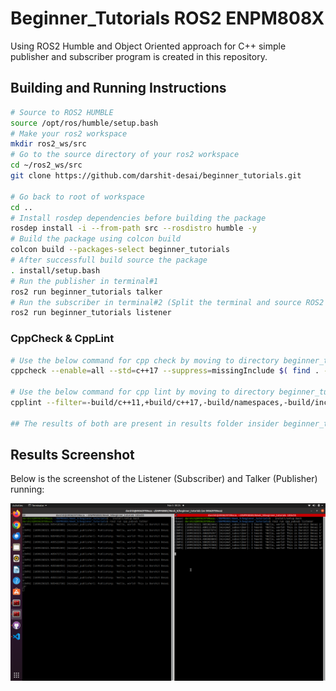 # Beginner_Tutorials ROS2 ENPM808X

Using ROS2 Humble and Object Oriented approach for C++ simple publisher and subscriber program is created in this repository.

## Building and Running Instructions

```bash
# Source to ROS2 HUMBLE
source /opt/ros/humble/setup.bash
# Make your ros2 workspace
mkdir ros2_ws/src
# Go to the source directory of your ros2 workspace
cd ~/ros2_ws/src
git clone https://github.com/darshit-desai/beginner_tutorials.git

# Go back to root of workspace
cd ..
# Install rosdep dependencies before building the package
rosdep install -i --from-path src --rosdistro humble -y
# Build the package using colcon build
colcon build --packages-select beginner_tutorials
# After successfull build source the package
. install/setup.bash
# Run the publisher in terminal#1
ros2 run beginner_tutorials talker
# Run the subscriber in terminal#2 (Split the terminal and source ROS2 and the workspace setup.bash)
ros2 run beginner_tutorials listener 
```

### CppCheck & CppLint
```bash
# Use the below command for cpp check by moving to directory beginner_tutorials
cppcheck --enable=all --std=c++17 --suppress=missingInclude $( find . -name *.cpp | grep -vE -e "^./build/" ) --check-config > results/cppcheck.txt

# Use the below command for cpp lint by moving to directory beginner_tutorials 
cpplint --filter=-build/c++11,+build/c++17,-build/namespaces,-build/include_order  src/cpp_pubsub/src/*.cpp >  results/cpplint.txt

## The results of both are present in results folder insider beginner_tutorials directory
```

## Results Screenshot

Below is the screenshot of the Listener (Subscriber) and Talker (Publisher) running:

![](results/ROS2listenertalkerbasics.png)


